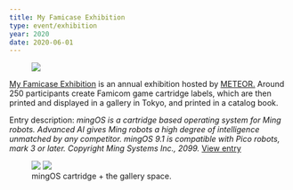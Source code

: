 ```yaml
---
title: My Famicase Exhibition
type: event/exhibition
year: 2020
date: 2020-06-01
---
```

<figure class="float right">
  <img src="{{ site.baseurl }}/assets/img/famicase-mockup.png">
  <!-- <figcaption>
    mingOS cartridge in detail.
  </figcaption> -->
</figure>

[My Famicase Exhibition](http://famicase.com/) is an annual exhibition hosted by [METEOR.](https://super-meteor.com/) Around 250 participants create Famicom game cartridge labels, which are then printed and displayed in a gallery in Tokyo, and printed in a catalog book.

Entry description: *mingOS is a cartridge based operating system for Ming robots. Advanced AI gives Ming robots a high degree of intelligence unmatched by any competitor. mingOS 9.1 is compatible with Pico robots, mark 3 or later. Copyright Ming Systems Inc., 2099.* [View entry](https://famicase.com/20/softs/096.html)

<!-- * * * -->

<figure>
  <div class="img2">
    <img src="{{ site.baseurl }}/assets/img/ming.jpg">
    <img src="{{ site.baseurl }}/assets/img/fami.jpg">
  </div>
  <figcaption>
    mingOS cartridge + the gallery space.
  </figcaption>
</figure>